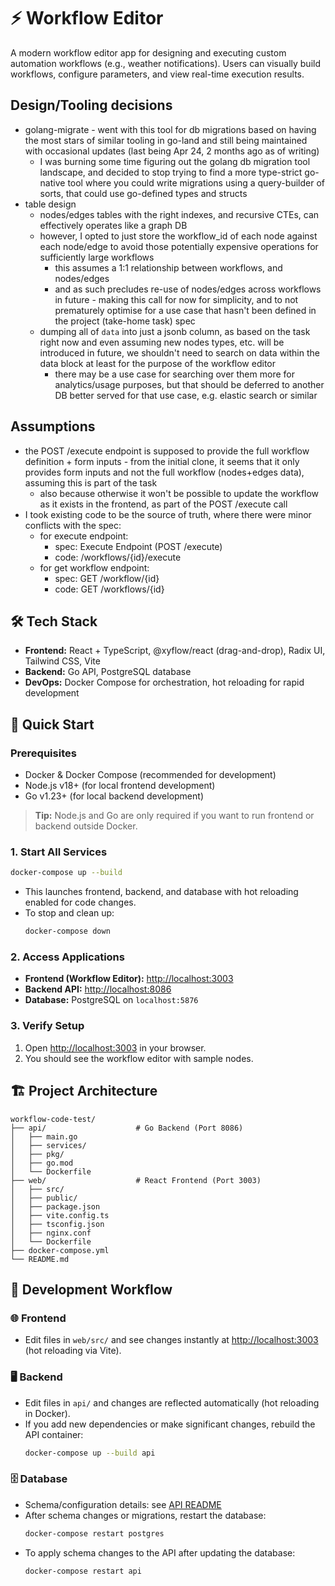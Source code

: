 # ⚡ Workflow Editor

A modern workflow editor app for designing and executing custom automation workflows (e.g., weather notifications). Users can visually build workflows, configure parameters, and view real-time execution results.

## Design/Tooling decisions
+ golang-migrate - went with this tool for db migrations based on having the most stars of similar tooling in go-land and still being maintained with occasional updates (last being Apr 24, 2 months ago as of writing)
  + I was burning some time figuring out the golang db migration tool landscape, and decided to stop trying to find a more type-strict go-native tool where you could write migrations using a query-builder of sorts, that could use go-defined types and structs
+ table design
  + nodes/edges tables with the right indexes, and recursive CTEs, can effectively operates like a graph DB
  + however, I opted to just store the workflow_id of each node against each node/edge to avoid those potentially expensive operations for sufficiently large workflows
    + this assumes a 1:1 relationship between workflows, and nodes/edges
    + and as such precludes re-use of nodes/edges across workflows in future - making this call for now for simplicity, and to not prematurely optimise for a use case that hasn't been defined in the project (take-home task) spec
  + dumping all of `data` into just a jsonb column, as based on the task right now and even assuming new nodes types, etc. will be introduced in future, we shouldn't need to search on data within the data block at least for the purpose of the workflow editor
    + there may be a use case for searching over them more for analytics/usage purposes, but that should be deferred to another DB better served for that use case, e.g. elastic search or similar

## Assumptions
+ the POST /execute endpoint is supposed to provide the full workflow definition + form inputs - from the initial clone, it seems that it only provides form inputs and not the full workflow (nodes+edges data), assuming this is part of the task
  + also because otherwise it won't be possible to update the workflow as it exists in the frontend, as part of the POST /execute call
+ I took existing code to be the source of truth, where there were minor conflicts with the spec:
  + for execute endpoint:
    + spec: Execute Endpoint (POST /execute)
    + code: /workflows/{id}/execute
  + for get workflow endpoint:
    + spec: GET /workflow/{id}
    + code: GET /workflows/{id}


## 🛠️ Tech Stack

- **Frontend:** React + TypeScript, @xyflow/react (drag-and-drop), Radix UI, Tailwind CSS, Vite
- **Backend:** Go API, PostgreSQL database
- **DevOps:** Docker Compose for orchestration, hot reloading for rapid development

## 🚀 Quick Start

### Prerequisites

- Docker & Docker Compose (recommended for development)
- Node.js v18+ (for local frontend development)
- Go v1.23+ (for local backend development)

> **Tip:** Node.js and Go are only required if you want to run frontend or backend outside Docker.

### 1. Start All Services

```bash
docker-compose up --build
```

- This launches frontend, backend, and database with hot reloading enabled for code changes.
- To stop and clean up:
  ```bash
  docker-compose down
  ```

### 2. Access Applications

- **Frontend (Workflow Editor):** [http://localhost:3003](http://localhost:3003)
- **Backend API:** [http://localhost:8086](http://localhost:8086)
- **Database:** PostgreSQL on `localhost:5876`

### 3. Verify Setup

1. Open [http://localhost:3003](http://localhost:3003) in your browser.
2. You should see the workflow editor with sample nodes.

## 🏗️ Project Architecture

```text
workflow-code-test/
├── api/                    # Go Backend (Port 8086)
│   ├── main.go
│   ├── services/
│   ├── pkg/
│   ├── go.mod
│   └── Dockerfile
├── web/                    # React Frontend (Port 3003)
│   ├── src/
│   ├── public/
│   ├── package.json
│   ├── vite.config.ts
│   ├── tsconfig.json
│   ├── nginx.conf
│   └── Dockerfile
├── docker-compose.yml
└── README.md
```

## 🔧 Development Workflow

### 🌐 Frontend

- Edit files in `web/src/` and see changes instantly at [http://localhost:3003](http://localhost:3003) (hot reloading via Vite).

### 🖥️ Backend

- Edit files in `api/` and changes are reflected automatically (hot reloading in Docker).
- If you add new dependencies or make significant changes, rebuild the API container:
  ```bash
  docker-compose up --build api
  ```

### 🗄️ Database

- Schema/configuration details: see [API README](api/README.md#database)
- After schema changes or migrations, restart the database:
  ```bash
  docker-compose restart postgres
  ```
- To apply schema changes to the API after updating the database:
  ```bash
  docker-compose restart api
  ```